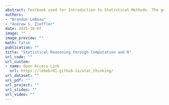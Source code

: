 ```yaml
---
abstract: Textbook used for Introduction to Statistical Methods. The goal of the text is to take a computational approach to statistics using graphical, bootstrap, and other computation methods. 
authors: 
- "Brandon LeBeau"
- "Andrew S. Zieffler"
date: 2021-10-07
image: ""
image_preview: ""
math: false
publication: ""
title: "Statistical Reasoning through Computation and R"
url_code: ""
url_custom:
- name: Open Access Link
  url: https://lebebr01.github.io/stat_thinking/
url_dataset: ""
url_pdf: ""
url_project: ""
url_slides: ""
url_video: ""
---
```


